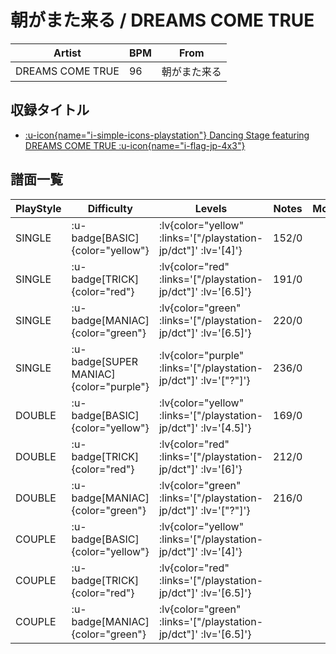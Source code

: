 # 朝がまた来る / DREAMS COME TRUE

|Artist|BPM|From|
|------|---|----|
|DREAMS COME TRUE|96|朝がまた来る|

## 収録タイトル

- [ :u-icon{name="i-simple-icons-playstation"} Dancing Stage featuring DREAMS COME TRUE :u-icon{name="i-flag-jp-4x3"} ](/playstation-jp/dct)

## 譜面一覧

|PlayStyle|Difficulty|Levels|Notes|Movie|
|---------|----------|------|-----|-----|
|SINGLE| :u-badge[BASIC]{color="yellow"} | :lv{color="yellow" :links='["/playstation-jp/dct"]' :lv='[4]'} |152/0||
|SINGLE| :u-badge[TRICK]{color="red"} | :lv{color="red" :links='["/playstation-jp/dct"]' :lv='[6.5]'} |191/0||
|SINGLE| :u-badge[MANIAC]{color="green"} | :lv{color="green" :links='["/playstation-jp/dct"]' :lv='[6.5]'} |220/0||
|SINGLE| :u-badge[SUPER MANIAC]{color="purple"} | :lv{color="purple" :links='["/playstation-jp/dct"]' :lv='["?"]'} |236/0||
|DOUBLE| :u-badge[BASIC]{color="yellow"} | :lv{color="yellow" :links='["/playstation-jp/dct"]' :lv='[4.5]'} |169/0||
|DOUBLE| :u-badge[TRICK]{color="red"} | :lv{color="red" :links='["/playstation-jp/dct"]' :lv='[6]'} |212/0||
|DOUBLE| :u-badge[MANIAC]{color="green"} | :lv{color="green" :links='["/playstation-jp/dct"]' :lv='["?"]'} |216/0||
|COUPLE| :u-badge[BASIC]{color="yellow"} | :lv{color="yellow" :links='["/playstation-jp/dct"]' :lv='[4]'} |||
|COUPLE| :u-badge[TRICK]{color="red"} | :lv{color="red" :links='["/playstation-jp/dct"]' :lv='[6.5]'} |||
|COUPLE| :u-badge[MANIAC]{color="green"} | :lv{color="green" :links='["/playstation-jp/dct"]' :lv='[6.5]'} |||
